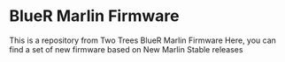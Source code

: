 # BlueR Marlin Firmware

This is a repository from Two Trees BlueR Marlin Firmware
Here, you can find a set of new firmware based on New Marlin Stable releases
